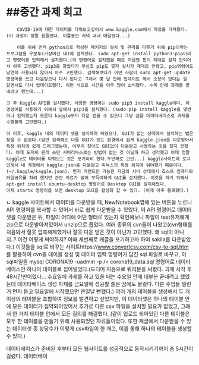 <h1>##중간 과제 회고</h1>

        COVID-19에 대한 데이터를 다뤄보고싶어서 www.kaggle.com에서 자료를 가져왔다.(이 과정이 정말 힘들었다. 이틀동안 저녁 내내 매달렸다...)
        
        이를 위해 먼저 python으로 작성된 패키지의 설치 및 관리를 다루기 위해 pip이라는 프로그램을 우분투(가상머신 내)에 설치했다. sudo apt-get install python3-pip이라고 명령어를 입력해서 설치했다.(이 명령어로 설치했을 때도 처음엔 핍이 제대로 설치 안되어서 아주 고생했다. pip3을 깔았다가 무심코 pip도 깔자 설치가 제대로 안됐고, pip명령어도 당연히 사용되지 않아서 아주 고민했다. 검색해보다가 어떤 사람이 sudo apt-get update명령어를 쓰고 다운받으니 다시 된다고 그래서 몇 달 전에 업데이트 해서 소용이 없다는 걸 알면서도 다시 업데이트했다. 이런 식으로 시간을 아주 많이 소비했다. 수목 안에 과제를 끝내려고 했는데...)

    그 후 Kaggle API를 설치했다. 사용한 명령어는 sudo pip3 install kaggle이다. 이 명령어를 사용하기 위해서 앞에서 pip3을 설치했다. (sudo pip install kaggle을 몇번이나 입력했는지 모른다 kaggle부터 다운 받을 수 없으니 그냥 샘플 데이터베이스로 과제를 수행할까 고민했다.)

    이 이후, kaggle 내의 데이터 셋을 설치하려 하였으나, GUI가 없는 상태에서 설치하는 법은 찾을 수 없었다.(암만 검색해도 다들 GUI가 있는 환경에서 쉽게 kaggle.json을 다운받아서 특정 위치에 쉽게 드래그했는데, 아무리 찾아도 GUI없이 다운받고 사용하는 것을 찾지 못했다. 이때 도저히 원래 쓰던 서버리눅스로는 방법이 없는 것 아닐까 하고 생각했고 이때 정말 kaggle로 데이터를 다뤄보는 것은 포기하려 했다.두번째로 고민...) kaggle사이트에 로그인해서 내 계정에서 kaggle.json을 다운받고 리눅스의 특정 위치에 둬야했기 때문이다.(~/.kaggle/kaggle.json). 먼저 커맨드만 가능한 지금의 서버 상태에서 호스트 컴퓨터와 파일공유를 하려 했지만 관련 자료가 없어 부득이하게 GUI를 설치했다. 이것을 하기 위해서 apt-get install ubuntu-desktop 명령어로 Desktop GUI를 설치해줬다.
    이제 startx 명령어를 쓰면 desktop GUI를 활성화 할 수 있다. (이때 아주 통쾌했다.)
ㄴ
    kaggle 사이트에서 데이터를 다운받을 때, NewNotebook옆에 있는 버튼을 누르니 API 명령어를 복사할 수 있어서 바로 쉽게 다운받을 수 있었다. 이 API 명령어로 데이터셋을 다운받은 뒤, 파일이 어디에 어떤 형태로 있는지 확인해보니 파일이 test유저에게 zip으로 다운받아져있어서 unzip으로 풀었다. 여러 종류의 cvn들이 나왔고(cvn형태를 처음봐서 잘못 압축해제했거나 잘못 다운 받은 것이 아닌가 고민했다. 왜 sql이 아니지..? 이건 어떻게 써야하지? 이때 세번째로 캐글을 포기하고자 하여 sakila를 다운받았다.) 이것들을 sql로 바꾸는 사이트https://www.convertcsv.com/csv-to-sql.htm 를 활용하여 cvn을  테이블 생성 및 데이터 입력 명령어가 담긴 sql 파일로 바꾸고, 이 sql파일을 mysql CORONA19 -uadmin -p /< corona19_data.sql 명령어로 데이터베이스안 하나의 테이블로 집어넣었다.(드디어 처음으로 쿼리문을 써봤다. 과제 시작 후 48시간만이었다... 수요일에 과제를 하고 있을 때는 수요일 안에 대부분 끝내려고 했었는데 데이터베이스 생성 자체를 금요일에 성공할 줄은 꿈에도 몰랐다. 다른 수업들 밀린거 먼저 듣고 일요일에 시작했으면 큰일날 뻔했다.)
    여러 개의 테이블을 생성해서 두 개 이상의 테이블을 조합하여 정보를 발견하고 싶었지만, 이 데이터셋은 하나의 테이블 안에 모든 데이터가 집약되어있어서 추가로 다른 csv 파일을 설치할 필요가 없었고, 그래서 한 가지 테이블 안에서 모든 질의를 해결했다. (같이 업로드 되어있던 다른 테이블은 모두 한 테이블을 만들기 위해 사용되었던 자료들이었다. 또한 캐글에서 다운받을 수 있는 데이터셋 중 상당수가 이렇게 csv파일이 한 개고, 이를 통해 하나의 테이블을 생성할 수 있다.)


데이터베이스가 준비된 후부터 모든 웹사이트를 성공적으로 동작시키기까지 총 5시간이 걸렸다. 데이터베이